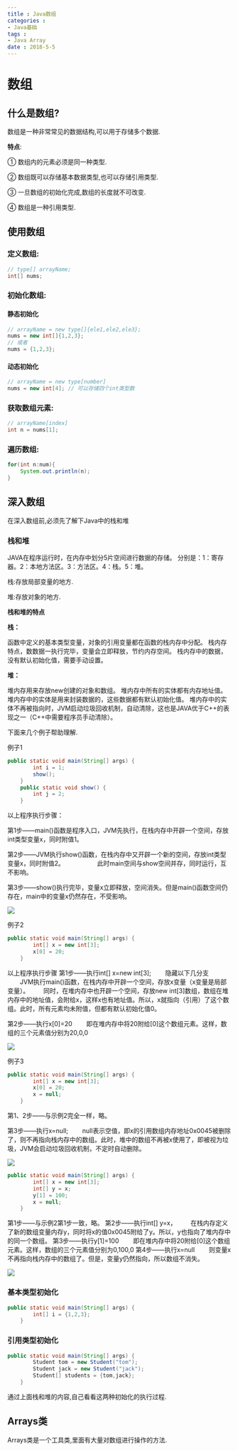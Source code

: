 ```yaml
---
title : Java数组
categories : 
- Java基础 
tags :
- Java Array
date : 2018-5-5
---
```


# 数组



## 什么是数组?

数组是一种非常常见的数据结构,可以用于存储多个数据.

**特点**:

① 数组内的元素必须是同一种类型.

② 数组既可以存储基本数据类型,也可以存储引用类型.

③ 一旦数组的初始化完成,数组的长度就不可改变.

④ 数组是一种引用类型.



## 使用数组

### 定义数组:

```java
// type[] arrayName;
int[] nums;
```

### 初始化数组:

#### 静态初始化

```java
// arrayName = new type[]{ele1,ele2,ele3};
nums = new int[]{1,2,3};
// 或者
nums = {1,2,3};
```

#### 动态初始化

```java
// arrayName = new type[number]
nums = new int[4]; // 可以存储四个int类型数
```

### 获取数组元素:

```java
// arrayName[index]
int n = nums[1]; 
```

### 遍历数组:

```java
for(int n:num){
    System.out.println(n);
}
```



## 深入数组

在深入数组前,必须先了解下Java中的栈和堆

### 栈和堆

JAVA在程序运行时，在内存中划分5片空间进行数据的存储。
分别是：1：寄存器。2：本地方法区。3：方法区。4：栈。5：堆。

栈:存放局部变量的地方.

堆:存放对象的地方.

**栈和堆的特点**

**栈：**

函数中定义的基本类型变量，对象的引用变量都在函数的栈内存中分配。
栈内存特点，数数据一执行完毕，变量会立即释放，节约内存空间。
栈内存中的数据，没有默认初始化值，需要手动设置。

**堆：**

堆内存用来存放new创建的对象和数组。
堆内存中所有的实体都有内存地址值。
堆内存中的实体是用来封装数据的，这些数据都有默认初始化值。
堆内存中的实体不再被指向时，JVM启动垃圾回收机制，自动清除，这也是JAVA优于C++的表现之一（C++中需要程序员手动清除）。

下面来几个例子帮助理解.

例子1

```java
public static void main(String[] args) {
        int i = 1;
        show();
    }
    public static void show() {
        int j = 2;
    }
```

以上程序执行步骤：

第1步——main()函数是程序入口，JVM先执行，在栈内存中开辟一个空间，存放int类型变量x，同时附值1。

第2步——JVM执行show()函数，在栈内存中又开辟一个新的空间，存放int类型变量x，同时附值2。
　　　　　此时main空间与show空间并存，同时运行，互不影响。

第3步——show()执行完毕，变量x立即释放，空间消失。但是main()函数空间仍存在，main中的变量x仍然存在，不受影响。

![](https://github.com/HuangYiCheng1997/create-picture-url/blob/master/java/Java%E6%A0%88%E5%92%8C%E5%A0%861.jpg?raw=true)

例子2

```java
public static void main(String[] args) {
        int[] x = new int[3];
        x[0] = 20;
    }
```

以上程序执行步骤
第1步——执行int[] x=new int[3];
　　隐藏以下几分支
　　JVM执行main()函数，在栈内存中开辟一个空间，存放x变量（x变量是局部变量）。
　　同时，在堆内存中也开辟一个空间，存放new int[3]数组，数组在堆内存中的地址值，会附给x，这样x也有地址值。所以，x就指向（引用）了这个数组。此时，所有元素均未附值，但都有默认初始化值0。

第2步——执行x[0]=20
　　即在堆内存中将20附给[0]这个数组元素。这样，数组的三个元素值分别为20,0,0

![](https://github.com/HuangYiCheng1997/create-picture-url/blob/master/java/Java%E6%A0%88%E5%92%8C%E5%A0%862.jpg?raw=true)

例子3

```java
public static void main(String[] args) {
        int[] x = new int[3];
        x[0] = 20;
        x = null;
    }
```

第1、2步——与示例2完全一样，略。

第3步——执行x=null;
　　null表示空值，即x的引用数组内存地址0x0045被删除了，则不再指向栈内存中的数组。此时，堆中的数组不再被x使用了，即被视为垃圾，JVM会启动垃圾回收机制，不定时自动删除。

![](https://github.com/HuangYiCheng1997/create-picture-url/blob/master/java/Java%E6%A0%88%E5%92%8C%E5%A0%863.jpg?raw=true)

```java
public static void main(String[] args) {
        int[] x = new int[3];
        int[] y = x;
        y[1] = 100;
        x = null;
    }
```

第1步——与示例2第1步一致，略。
第2步——执行int[] y=x，
　　在栈内存定义了新的数组变量内存y，同时将x的值0x0045附给了y。所以，y也指向了堆内存中的同一个数组。
第3步——执行y[1]=100
　　即在堆内存中将20附给[0]这个数组元素。这样，数组的三个元素值分别为0,100,0
第4步——执行x=null
　　则变量x不再指向栈内存中的数组了。但是，变量y仍然指向，所以数组不消失。

![](https://github.com/HuangYiCheng1997/create-picture-url/blob/master/java/Java%E6%A0%88%E5%92%8C%E5%A0%864.jpg?raw=true)



### 基本类型初始化

```java
public static void main(String[] args) {
        int[] i = {1,2,3};
    }
```

### 引用类型初始化

```java
public static void main(String[] args) {
        Student tom = new Student("tom");
        Student jack = new Student("jack");
        Student[] students = {tom,jack};
    }
```

通过上面栈和堆的内容,自己看看这两种初始化的执行过程.



## Arrays类

Arrays类是一个工具类,里面有大量对数组进行操作的方法.